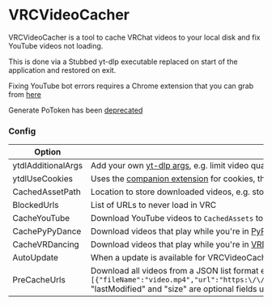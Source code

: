 # VRCVideoCacher

VRCVideoCacher is a tool to cache VRChat videos to your local disk and fix YouTube videos not loading.

This is done via a Stubbed yt-dlp executable replaced on start of the application and restored on exit.

Fixing YouTube bot errors requires a Chrome extension that you can grab from [here](https://chromewebstore.google.com/detail/vrcvideocacher-cookies-ex/kfgelknbegappcajiflgfbjbdpbpokge)

Generate PoToken has been [deprecated](https://github.com/iv-org/youtube-trusted-session-generator?tab=readme-ov-file#tool-is-deprecated)

### Config

| Option                             | Description                                                                                                                                                                                                                                  |
| ---------------------------------- | -------------------------------------------------------------------------------------------------------------------------------------------------------------------------------------------------------------------------------------------- |
| ytdlAdditionalArgs                 | Add your own [yt-dlp args](https://github.com/yt-dlp/yt-dlp?tab=readme-ov-file#usage-and-options), e.g. limit video quality with `-f (mp4/best)[height<=?720][height>=?64][width>=?64]`                                                      |
| ytdlUseCookies | Uses the [companion extension](https://github.com/clienthax/VRCVideoCacherBrowserExtension) for cookies, this is used to circumvent YouTubes bot detection.                                                                                  |
| CachedAssetPath                    | Location to store downloaded videos, e.g. store videos on separate drive with `D:\\DownloadedVideos`                                                                                                                                         |
| BlockedUrls                        | List of URLs to never load in VRC                                                                                                                                                                                                            |
| CacheYouTube                       | Download YouTube videos to `CachedAssets` to improve load times next time the video plays.                                                                                                                                                   |
| CachePyPyDance                     | Download videos that play while you're in [PyPyDance](https://vrchat.com/home/world/wrld_f20326da-f1ac-45fc-a062-609723b097b1)                                                                                                               |
| CacheVRDancing                     | Download videos that play while you're in [VRDancing](https://vrchat.com/home/world/wrld_42377cf1-c54f-45ed-8996-5875b0573a83)                                                                                                               |
| AutoUpdate                         | When a update is available for VRCVideoCacher it will automatically be installed.                                                                                                                                                            |
| PreCacheUrls                       | Download all videos from a JSON list format e.g. `[{"fileName":"video.mp4","url":"https:\/\/example.com\/video.mp4","lastModified":1631653260,"size":124029113},...]` "lastModified" and "size" are optional fields used for file integrity. |
